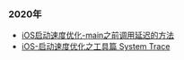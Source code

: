 ### 2020年
- [iOS启动速度优化-main之前调用延迟的方法](./iOSapplaunch-post_main_later.md)
- [iOS-启动速度优化之工具篇 System Trace](./iOSapplaunch-tools-systemtrace.md)


